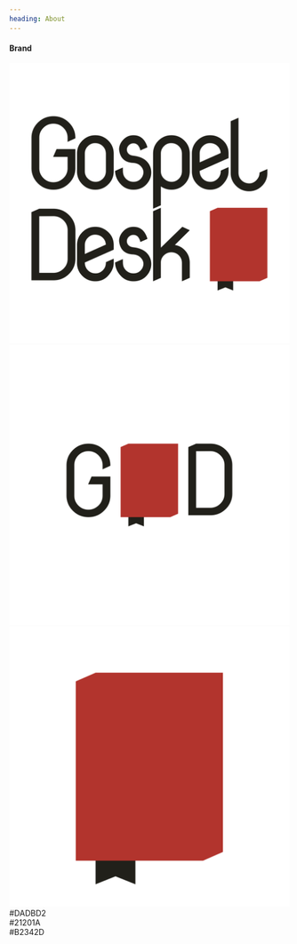 ```yaml
---
heading: About
---
```



#### Brand

<style>
  .content .brand-asset {
    display: block;
    float: left;
    margin: 0 5% 5% 0;
    width: 30%;
    border: 1px solid #21201A;
  }
  .content .brand-asset.color {
    font: normal 12pt/12pt monospace;
    padding: 12pt 0;
    text-align: center;
  }
  .content .brand-asset img {
    margin: 0;
  }
  .content .brand-asset:last-of-type {
    margin-right: 0;
  }
</style>

<div>
  <a href="gospel-desk-logo.svg" class="brand-asset"><img src="gospel-desk-logo.svg"></a>
  <a href="gospel-desk-compact.svg" class="brand-asset"><img src="gospel-desk-compact.svg"></a>
  <a href="gospel-desk-icon.svg" class="brand-asset"><img src="gospel-desk-icon.svg"></a>
</div>

<div class="clear"></div>

<style>
  .content .brand-asset.white { background: #DADBD2; }
  .content .brand-asset.black { background: #21201A; color: #DADBD2; }
  .content .brand-asset.red   { background: #B2342D; color: #DADBD2; }
</style>

<div>
  <div class="brand-asset color white">#DADBD2</div>
  <div class="brand-asset color black">#21201A</div>
  <div class="brand-asset color red">#B2342D</div>
</div>

<div class="clear"></div>

